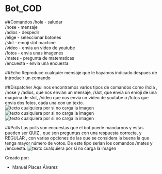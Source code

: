 # Bot_COD


##Comandos
/hola - saludar <br>
/nose - mensaje<br>
/adios - despedir<br>
/elige - seleccionar botones<br>
/slot - emoji slot machine<br>
/video - envia un video de youtube<br>
/fotos - envia unas imagenes<br>
/mates - pregunta de matematicas<br>
/encuesta - envia una encuesta

##Echo
Reproduce cualquier mensaje que le hayamos indicado despues de introducir un comando

##Dispatcher
Aqui nos encontramos varios tipos de comandos como /hola , /nose y /adios, que nos envian un mensaje, /slot, que envia un emoji de una maquina de slot, /video que nos envia un video de youtube o /fotos que envia dos fotos, cada una con un texto.
![texto cualquiera por si no carga la imagen](https://github.com/mplacesalvarez/Bot_COD/blob/master/Capturas%20de%20pantalla/IMG_3394%204.16.10.PNG)
![texto cualquiera por si no carga la imagen](https://github.com/mplacesalvarez/Bot_COD/blob/master/Capturas%20de%20pantalla/IMG_3395%204.16.10.PNG)
![texto cualquiera por si no carga la imagen](https://github.com/mplacesalvarez/Bot_COD/blob/master/Capturas%20de%20pantalla/IMG_3396%204.16.10.PNG)

##Polls
Las polls son encuestas que el bot puede mandarnos y estas pueden ser QUIZ , que son preguntas con una respuesta correcta, y REGULAR , con varias opciones de las que se considera la buena la que tenga mayor número de votos. De este tipo serian los comandos /mates  y /encuesta.
![texto cualquiera por si no carga la imagen](https://github.com/mplacesalvarez/Bot_COD/blob/master/Capturas%20de%20pantalla/IMG_3396%204.16.10.PNG)


Creado por:

- Manuel Places Álvarez